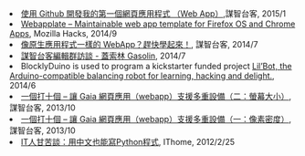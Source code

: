 <li><a href="http://tech.mozilla.com.tw/posts/5987/%e4%bd%bf%e7%94%a8-github-%e9%96%8b%e7%99%bc%e6%88%91%e7%9a%84%e7%ac%ac%e4%b8%80%e5%80%8b%e7%b6%b2%e9%a0%81%e6%87%89%e7%94%a8%e7%a8%8b%e5%bc%8f-%ef%bc%88web-app%ef%bc%89">使用 Github 開發我的第一個網頁應用程式 （Web App）</a>,謀智台客, 2015/1</li>
      <li><a href="https://hacks.mozilla.org/2014/09/webapplate-maintainable-web-app-template-for-firefox-os-and-chrome-apps/">Webapplate – Maintainable web app template for Firefox OS and Chrome Apps</a>, Mozilla Hacks, 2014/9</li>
      <li><a href="http://tech.mozilla.com.tw/posts/4803/%e5%83%8f%e5%8e%9f%e7%94%9f%e6%87%89%e7%94%a8%e7%a8%8b%e5%bc%8f%e4%b8%80%e6%a8%a3%e7%9a%84-webapp%ef%bc%9f%e8%b6%95%e5%bf%ab%e5%ad%b8%e8%b5%b7%e4%be%86%ef%bc%81/">像原生應用程式一樣的 WebApp？趕快學起來！</a>, 謀智台客, 2014/7</li>
      <li><a href="https://www.youtube.com/watch?v=rQdCFgi_5nA">謀智台客編輯群訪談 - 蓋索林 Gasolin</a>, 2014/7</li>
      <li>BlocklyDuino is used to program a kickstarter funded project <a href="blocklyduino is mentioned in kickstarter project https://www.kickstarter.com/projects/1607857757/lilbot-the-little-robot-that-could">Lil’Bot, the Arduino-compatible balancing robot for learning, hacking and delight.</a>, 2014/6</li>
      <li><a href="http://tech.mozilla.com.tw/posts/2862/%e4%b8%80%e5%80%8b%e6%89%93%e5%8d%81%e5%80%8b-%e8%ae%93-gaia-%e7%b6%b2%e9%a0%81%e6%87%89%e7%94%a8%ef%bc%88webapp%ef%bc%89%e6%94%af%e6%8f%b4%e5%a4%9a%e9%87%8d%e8%a8%ad%e5%82%99%ef%bc%88%e4%ba%8c">一個打十個 – 讓 Gaia 網頁應用（webapp）支援多重設備（二：螢幕大小）</a>, 謀智台客, 2013/10</li>
      <li><a href="http://tech.mozilla.com.tw/posts/2835/%e4%b8%80%e5%80%8b%e6%89%93%e5%8d%81%e5%80%8b-%e8%ae%93-gaia-%e7%b6%b2%e9%a0%81%e6%87%89%e7%94%a8%ef%bc%88webapp%ef%bc%89%e6%94%af%e6%8f%b4%e5%a4%9a%e9%87%8d%e8%a8%ad%e5%82%99%ef%bc%88%e4%b8%80">一個打十個 – 讓 Gaia 網頁應用（webapp）支援多重設備（一：像素密度）</a>, 謀智台客, 2013/10</li>
      <li><a href="http://www.ithome.com.tw/itadm/article.php?c=72359">IT人甘苦談：用中文也能寫Python程式</a>, IThome, 2012/2/25</li>
